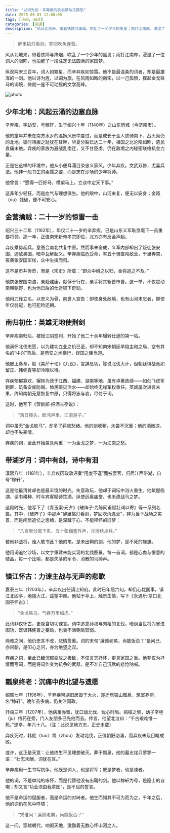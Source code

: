 ```yaml
---
title: "以词为剑：辛弃疾的铁血梦与江南愁"
date: 2025-06-01 12:00:00
tags: [诗词, 阅读]
categories: [阅读]
description: "风从北地来，带着铁蹄与烽烟，吹乱了一个少年的黑发；雨打江南岸，浸湿了一位词人的眼眸，也拍醒了一段注定无法圆满的家国梦。"
---
```


> 醉里挑灯看剑，梦回吹角连营。

风从北地来，带着铁蹄与烽烟，吹乱了一个少年的黑发；雨打江南岸，浸湿了一位词人的眼眸，也拍醒了一段注定无法圆满的家国梦。

纵观两宋三百年，词人如繁星，而辛弃疾如惊雷。他不是最温柔的词者，却是最雄浑的一剑。他以诗为旌，以词为旗，在风雨如晦的南宋，以一己孤愤，撑起金戈铁马的词境，铸就一座不可动摇的文学高峰。

![photo](https://oss.fhub.cn/typora/202506021342283.jpg)

## 少年北地：风起云涌的边塞血脉

辛弃疾，字幼安，号稼轩，生于绍兴十年（1140年）之山东历城（今济南市）。

他的童年并未在南方水乡的温婉风景中度过，而是成长于金人铁骑南下、战火频仍的北地。彼时靖康之耻犹在耳畔，华夏分裂已达二十年，祖国之北沦陷如昨，遗民哀痛未绝。弃疾的家族为避战乱南迁，又不甘臣虏，仍在敌境之内秘密联络抗金力量。

正是在这样的环境中，他从小便耳濡目染忠义家风。少年弃疾，文武双修，尤喜兵法。他非一般书生的柔懦之姿，而是志在沙场的少年将帅。

他曾言：“愿得一匹好马，横槊马上，立谈中定天下事。”

这非年少轻狂，而是血气与理想俱生。他的眼中，山河未复，便无以安身；金瓯（ou）残破，便不可安心。

## 金营擒贼：二十一岁的惊雷一击

绍兴三十二年（1162年），年仅二十一岁的辛弃疾，已是山东义军耿京麾下一员重要将领。那一年，正值南宋新帝孝宗即位，北方亦有反金声起。

弃疾乘势起兵，意图合南北共复中原。然而事未全成，义军内部却出了叛徒张安国，通敌卖国，暗中瓦解起义。辛弃疾临危受命，率五十骑直闯敌营，千里奔突，夜袭张安国军帐，众中生擒而归。

这不是市井传奇，而是《宋史》所载：“即众中缚之以归，金将追之不及。”

他携张安国南渡，亲赴建康，献俘于行在，亲手将其斩首市曹。这一举，不仅震动南朝朝野，也为他日后的仕途铺下奇勋。

他用刀锋立名，以忠义为骨，向世人宣告：即使身处敌境，也有山河未忘者，即使年仅弱冠，也可犯险还朝。

## 南归初仕：英雄无地使荆剑

辛弃疾南归后，被授江阴签判，开始了他二十余年辗转仕途的第一站。

他满怀北伐志愿，以为建功立业之机已至，却不知南宋朝廷早陷主和之局，空有其名的“中兴”背后，是苟安之术横行，误国之臣当道。

他屡上奏章，献《美芹十论》《九议》，言辞恳切，陈说北伐大计，但朝廷惧战派如留正、韩侂胄等却冷眼以待。

弃疾郁郁寡欢，辗转为政于江西、福建、湖南等地，虽有卓著政绩——如创飞虎军剿匪、筑备安库防贼、恤民赈灾治水——却始终无缘军权重任。英雄屡次进言未果，终知南朝无意恢复中原，只得将志与哀，尽付于词。

这时，他写下《贺新郎·把酒长亭说》：

> “落日楼头，断鸿声里，江南游子。”

词中虽无“金戈铁马”，却多了羁旅愁绪。他的剑收鞘，未尝不沉重；他的酒微凉，却也不失豪情。

弃疾的词，至此开始兼具两重：一为金戈之梦，一为江南之愁。

## 带湖岁月：词中有剑，诗中有泪

淳熙八年（1181年），辛弃疾因政敌诬奏“用度不谨”而被罢官，归居江西带湖，自号“稼轩”。

这是他最清贫却也是最丰饶的时光。失意政坛，他却于词坛中浴火重生。他筑屋临湖，读书耕种，时与宾客赋诗饮酒，纵使远离庙堂，也未遗战马之梦。

这段时光，他写下了《青玉案·元夕》《破阵子·为陈同甫赋壮词以寄》等一系列名篇。其中，《破阵子》中那声“醉里挑灯看剑，梦回吹角连营”，非为当下战场之实景，而是闲居追忆之思绪，是深藏于心、不能释怀的旧梦：

> “八百里分麾下炙，五十弦翻塞外声，沙场秋点兵。”

若他非战将，谁人敢书此？他的笔，是未出鞘的剑，他的梦，是不死的旌旗。

他用词追忆沙场，以文字重建未能实现的北伐图景。每一首词，都是心血与恨意的结晶，每一个比喻，都是失落的军令、消散的马蹄声。

## 镇江怀古：力谏主战与无声的悲歌

嘉泰三年（1203年），辛弃疾出任镇江知府。此时已年届六旬，却仍心忧国事。镇江北固亭，地接大江，遥望中原。他站于亭上，触景生情，写下《永遇乐·京口北固亭怀古》：

> “金戈铁马，气吞万里如虎。”

此词非仅怀古，更隐含切切谏言。词中追念孙权与刘裕的北伐，暗讽当世将为冒进图功，既讽韩侂胄之妄动，也表不满朝局软弱。

两难之间，他仍忠言不改，悲情愈重。词的末句“廉颇老矣，尚能饭否？”是问己、亦问朝，是叩心之问，亦为绝望之叹。

弃疾之词，至此已臻沉郁豪放之极致，不仅言志抒怀，更具家国之重。他非仅为抒情而写词，而是将词作变为抗争的武器，是不准自己沉默的悲怆呐喊。

## 瓢泉终老：沉痛中的北望与遗愿

绍熙七年（1196年），辛弃疾带湖旧居毁于大火，遂迁居铅山瓢泉，筑室养疴，名“稼轩”。晚年虽多病，仍关注国政。

开禧三年（1207年），他病重弥留，犹口诵北伐、忧心时局。病榻之侧，幼子辛秬（ju）侍药在旁，门人友朋多已先他而去。传言，他望北泣曰：“千古艰难惟一死。”遂卒，年六十八。（注：此说见地方志，正史未载）

弃疾死时，韩侂（tuo）胄（zhou）发动北伐，正值朝野汹涌，而弃疾未及目睹成败。

或许，这正是天意：让他终生不见理想破灭。葬于瓢泉，他的墓志铭只寥寥一语：“壮志未酬，词犹在耳。”

辛弃疾用一生书写抗争。他既是词人，也是将军；既是梦者，也是谏者。

他的词，不是单纯的咏怀，而是代替他没有出鞘的剑。他以稼轩为号，是隐士的自嘲；却又言“功业须由我辈图”，是不屈的誓言。

他不是命运的屈服者，而是命运的对峙者。他生而知其不可为而为之，千年之后，他的词仍在风中呼啸：

> “凭谁问：廉颇老矣，尚能饭否？”

这一问，穿越朝代，响彻天地，激励着无数心怀山河之人。
